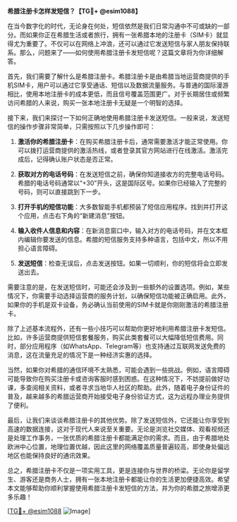 **希腊注册卡怎样发短信？【TG💪+ @esim1088】**

在当今数字化的时代，无论身在何处，短信依然是我们日常沟通中不可或缺的一部分。而如果你正在希腊生活或者旅行，拥有一张希腊本地的注册卡（SIM卡）就显得尤为重要了。不仅可以在网络上冲浪，还可以通过它发送短信与家人朋友保持联系。那么，问题来了——如何使用希腊注册卡发短信呢？这篇文章将为你详细解答。

首先，我们需要了解什么是希腊注册卡。希腊注册卡是由希腊当地运营商提供的手机SIM卡，用户可以通过它享受通话、短信以及数据流量服务。与普通的国际漫游相比，使用本地注册卡的成本更低，而且信号覆盖范围更广。对于长期居住或频繁访问希腊的人来说，购买一张本地注册卡无疑是一个明智的选择。

接下来，我们来探讨一下如何正确地使用希腊注册卡发送短信。一般来说，发送短信的操作步骤非常简单，只需按照以下几步操作即可：

1. **激活你的希腊注册卡**：在购买希腊注册卡后，通常需要激活才能正常使用。你可以拨打运营商提供的激活热线，或者登录其官方网站进行在线激活。激活完成后，记得确认账户状态是否正常。

2. **获取对方的电话号码**：在发送短信之前，确保你知道接收方的完整电话号码。希腊的电话号码通常以“+30”开头，这是国际区号。如果你已经输入了完整的号码，则可以直接跳到下一步。

3. **打开手机的短信功能**：大多数智能手机都预装了短信应用程序。找到并打开这个应用，点击右下角的“新建消息”按钮。

4. **输入收件人信息和内容**：在新消息窗口中，输入对方的电话号码，并在文本框内编辑你要发送的信息。希腊的短信服务支持多种语言，包括中文，所以不用担心语言障碍。

5. **发送短信**：检查无误后，点击发送按钮。如果一切顺利，你的短信将会立即发送出去。

需要注意的是，在发送短信时，可能还会涉及到一些额外的设置选项。例如，某些情况下，你需要手动选择运营商的服务计划，以确保短信功能被正确启用。此外，如果你的手机是双卡设备，务必确认当前使用的SIM卡就是你刚刚激活的希腊注册卡。

除了上述基本流程外，还有一些小技巧可以帮助你更好地利用希腊注册卡发短信。比如，许多运营商提供短信套餐服务，购买此类套餐可以大幅降低短信费用。同时，部分应用程序（如WhatsApp、Telegram等）也支持通过互联网发送免费的消息，这在流量充足的情况下是一种经济实惠的选择。

当然，如果你对希腊的通信环境不太熟悉，可能会遇到一些挑战。例如，语言障碍可能导致你在购买注册卡或咨询客服时感到困惑。在这种情况下，不妨提前做好功课，多查阅相关资料，或者寻求当地华人社区的帮助。此外，随着电子身份证件的普及，越来越多的希腊运营商开始接受电子身份验证方式，这为远程办理业务提供了便利。

最后，让我们来谈谈希腊注册卡的其他优势。除了发送短信外，它还能让你享受到高速的数据连接，这对于现代人来说至关重要。无论是浏览社交媒体、观看视频还是处理工作事务，一张优质的希腊注册卡都能满足你的需求。而且，由于希腊地处欧洲中心位置，地理位置优越，因此这里的网络覆盖质量普遍较高，即使身处偏远地区也能保持良好的通讯效果。

总之，希腊注册卡不仅是一项实用工具，更是连接你与世界的桥梁。无论你是留学生、游客还是商务人士，拥有一张本地注册卡都能让你的生活更加便捷高效。希望本文能够帮助你顺利掌握使用希腊注册卡发短信的方法，并为你的希腊之旅增添更多乐趣！

[[TG💪+ @esim1088](https://t.me/s/esim1088) ![Image](https://i.postimg.cc/4NQfJmqS/Snipaste-2025-05-13-00-14-12.png)]
